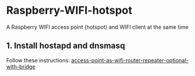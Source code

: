 # Raspberry-WIFI-hotspot
A Raspberry WIFI access point (hotspot) and WIFI client at the same time

## 1. Install hostapd and dnsmasq

Follow these instructions: [access-point-as-wifi-router-repeater-optional-with-bridge](https://raspberrypi.stackexchange.com/questions/89803/access-point-as-wifi-router-repeater-optional-with-bridge)

